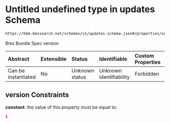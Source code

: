 # Untitled undefined type in updates Schema

```txt
https://bbm.bmssearch.net/schemas/v1/updates.schema.json#/properties/version
```

Bms Bundle Spec version

| Abstract            | Extensible | Status         | Identifiable            | Custom Properties | Additional Properties | Access Restrictions | Defined In                                                                          |
| :------------------ | :--------- | :------------- | :---------------------- | :---------------- | :-------------------- | :------------------ | :---------------------------------------------------------------------------------- |
| Can be instantiated | No         | Unknown status | Unknown identifiability | Forbidden         | Allowed               | none                | [updates.schema.json*](../../schemas/v1/updates.schema.json "open original schema") |

## version Constraints

**constant**: the value of this property must be equal to:

```json
1
```
